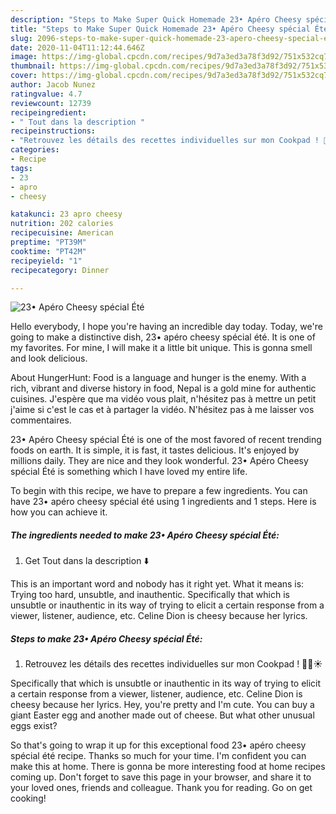 ```yaml
---
description: "Steps to Make Super Quick Homemade 23• Apéro Cheesy spécial Été"
title: "Steps to Make Super Quick Homemade 23• Apéro Cheesy spécial Été"
slug: 2096-steps-to-make-super-quick-homemade-23-apero-cheesy-special-ete
date: 2020-11-04T11:12:44.646Z
image: https://img-global.cpcdn.com/recipes/9d7a3ed3a78f3d92/751x532cq70/23•-apero-cheesy-special-ete-photo-principale-de-la-recette.jpg
thumbnail: https://img-global.cpcdn.com/recipes/9d7a3ed3a78f3d92/751x532cq70/23•-apero-cheesy-special-ete-photo-principale-de-la-recette.jpg
cover: https://img-global.cpcdn.com/recipes/9d7a3ed3a78f3d92/751x532cq70/23•-apero-cheesy-special-ete-photo-principale-de-la-recette.jpg
author: Jacob Nunez
ratingvalue: 4.7
reviewcount: 12739
recipeingredient:
- " Tout dans la description "
recipeinstructions:
- "Retrouvez les détails des recettes individuelles sur mon Cookpad ! 👍🏼☀️"
categories:
- Recipe
tags:
- 23
- apro
- cheesy

katakunci: 23 apro cheesy 
nutrition: 202 calories
recipecuisine: American
preptime: "PT39M"
cooktime: "PT42M"
recipeyield: "1"
recipecategory: Dinner

---
```



![23• Apéro Cheesy spécial Été](https://img-global.cpcdn.com/recipes/9d7a3ed3a78f3d92/751x532cq70/23•-apero-cheesy-special-ete-photo-principale-de-la-recette.jpg)

Hello everybody, I hope you're having an incredible day today. Today, we're going to make a distinctive dish, 23• apéro cheesy spécial été. It is one of my favorites. For mine, I will make it a little bit unique. This is gonna smell and look delicious.

About HungerHunt: Food is a language and hunger is the enemy. With a rich, vibrant and diverse history in food, Nepal is a gold mine for authentic cuisines. J&#39;espère que ma vidéo vous plait, n&#39;hésitez pas à mettre un petit j&#39;aime si c&#39;est le cas et à partager la vidéo. N&#39;hésitez pas à me laisser vos commentaires.

23• Apéro Cheesy spécial Été is one of the most favored of recent trending foods on earth. It is simple, it is fast, it tastes delicious. It's enjoyed by millions daily. They are nice and they look wonderful. 23• Apéro Cheesy spécial Été is something which I have loved my entire life.


To begin with this recipe, we have to prepare a few ingredients. You can have 23• apéro cheesy spécial été using 1 ingredients and 1 steps. Here is how you can achieve it.

<!--inarticleads1-->

##### The ingredients needed to make 23• Apéro Cheesy spécial Été:

1. Get  Tout dans la description ⬇️


This is an important word and nobody has it right yet. What it means is: Trying too hard, unsubtle, and inauthentic. Specifically that which is unsubtle or inauthentic in its way of trying to elicit a certain response from a viewer, listener, audience, etc. Celine Dion is cheesy because her lyrics. 

<!--inarticleads2-->

##### Steps to make 23• Apéro Cheesy spécial Été:

1. Retrouvez les détails des recettes individuelles sur mon Cookpad ! 👍🏼☀️


Specifically that which is unsubtle or inauthentic in its way of trying to elicit a certain response from a viewer, listener, audience, etc. Celine Dion is cheesy because her lyrics. Hey, you&#39;re pretty and I&#39;m cute. You can buy a giant Easter egg and another made out of cheese. But what other unusual eggs exist? 

So that's going to wrap it up for this exceptional food 23• apéro cheesy spécial été recipe. Thanks so much for your time. I'm confident you can make this at home. There is gonna be more interesting food at home recipes coming up. Don't forget to save this page in your browser, and share it to your loved ones, friends and colleague. Thank you for reading. Go on get cooking!
